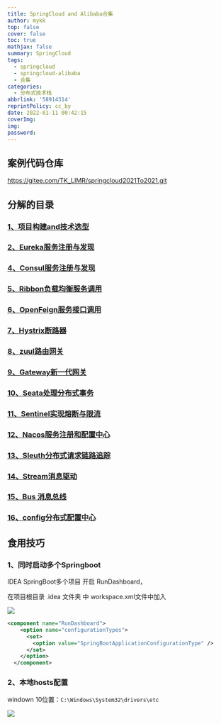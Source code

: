 ```yaml
---
title: SpringCloud and Alibaba合集
author: mykk
top: false
cover: false
toc: true
mathjax: false
summary: SpringCloud
tags:
  - springcloud
  - springcloud-alibaba
  - 合集
categories:
  - 分布式技术栈
abbrlink: '58914314'
reprintPolicy: cc_by
date: 2022-01-11 00:42:15
coverImg:
img:
password:
---
```


## 案例代码仓库

https://gitee.com/TK_LIMR/springcloud2021To2021.git

## 分解的目录



### [1、项目构建and技术选型]()



### [2、Eureka服务注册与发现]()



### [4、Consul服务注册与发现]()

### [5、Ribbon负载均衡服务调用]()

### [6、OpenFeign服务接口调用]()

### [7、Hystrix断路器]()

### [8、zuul路由网关]()



### [9、Gateway新一代网关]()

### [10、Seata处理分布式事务]()



### [11、Sentinel实现熔断与限流]()

### [12、Nacos服务注册和配置中心]()

### [13、Sleuth分布式请求链路追踪]()

### [14、Stream消息驱动]()

### [15、Bus 消息总线]()

### [16、config分布式配置中心]()



## 食用技巧



### 1、同时启动多个Springboot



IDEA SpringBoot多个项目 开启 RunDashboard，

在项目根目录 .idea 文件夹  中   workspace.xml文件中加入

![](https://v1.mykkto.cn/image/blog/2022/springcloud/20220123123656.png)

```xml
<component name="RunDashboard">
    <option name="configurationTypes">
      <set>
        <option value="SpringBootApplicationConfigurationType" />
      </set>
    </option>
  </component>
```



### 2、本地hosts配置

windown 10位置：`C:\Windows\System32\drivers\etc`

![](https://v1.mykkto.cn/image/blog/2022/springcloud/20220131181324.png)